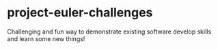 # project-euler-challenges
Challenging and fun way to demonstrate existing software develop skills and learn some new things!
